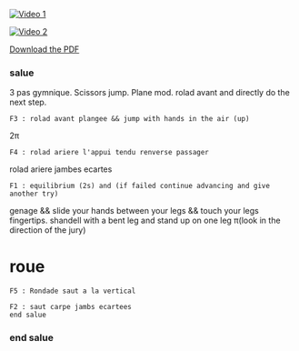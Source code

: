 [![Video 1](https://img.youtube.com/vi/MjB-o1p-pqc/0.jpg)](https://youtu.be/MjB-o1p-pqc)

[![Video 2](https://img.youtube.com/vi/7kOdyMaK0cg/0.jpg)](https://youtu.be/7kOdyMaK0cg)

[Download the PDF](https://github.com/titanknis/bac/blob/main/Bac%20sport/bacsport.pdf)
### salue

3 pas gymnique.
Scissors jump.
Plane mod.
rolad avant and directly do the next step.
~~~
F3 : rolad avant plangee && jump with hands in the air (up) 
~~~
2π
~~~
F4 : rolad ariere l'appui tendu renverse passager
~~~
rolad ariere jambes ecartes
~~~
F1 : equilibrium (2s) and (if failed continue advancing and give another try)
~~~
genage && slide your hands between your legs && touch your legs fingertips.
shandell with a bent leg and stand up on one leg
π(look in the direction of the jury)
# roue
~~~
F5 : Rondade saut a la vertical 
~~~
~~~
F2 : saut carpe jambs ecartees
end salue
~~~
### end salue
